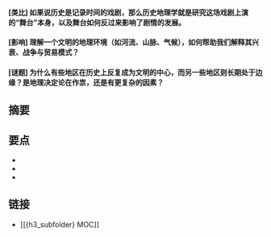 #### [类比] 如果说历史是记录时间的戏剧，那么历史地理学就是研究这场戏剧上演的“舞台”本身，以及舞台如何反过来影响了剧情的发展。


#### [影响] 理解一个文明的地理环境（如河流、山脉、气候），如何帮助我们解释其兴衰、战争与贸易模式？


#### [谜题] 为什么有些地区在历史上反复成为文明的中心，而另一些地区则长期处于边缘？是地理决定论在作祟，还是有更复杂的因素？


## 摘要


## 要点

- 
- 
- 

## 链接

- [[{h3_subfolder} MOC]]
